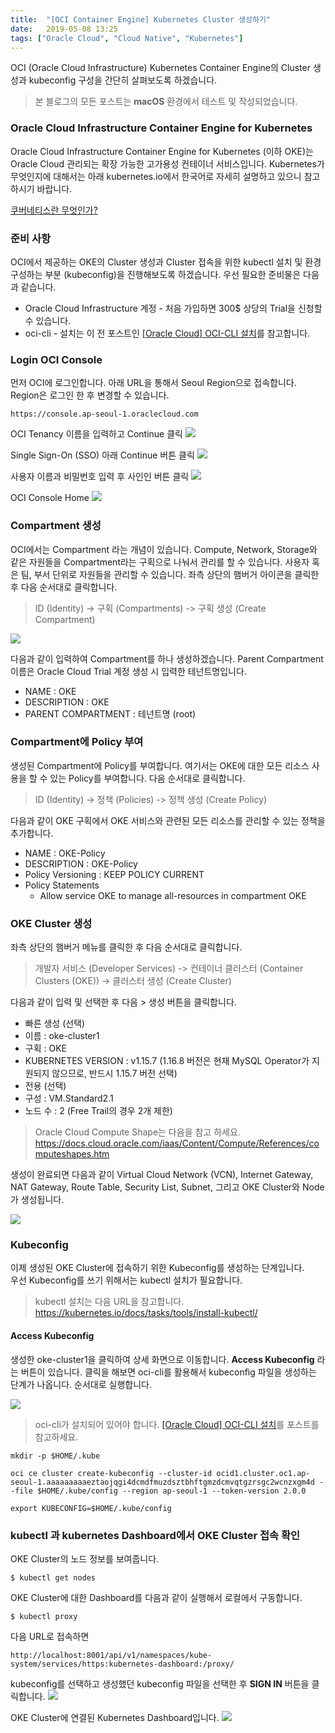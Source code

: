 ```yaml
---
title:  "[OCI Container Engine] Kubernetes Cluster 생성하기"
date:   2019-05-08 13:25
tags: ["Oracle Cloud", "Cloud Native", "Kubernetes"]
---
```


OCI (Oracle Cloud Infrastructure) Kubernetes Container Engine의 Cluster 생성과 kubeconfig 구성을 간단히 살펴보도록 하겠습니다.

> 본 블로그의 모든 포스트는 **macOS** 환경에서 테스트 및 작성되었습니다.  

### Oracle Cloud Infrastructure Container Engine for Kubernetes

Oracle Cloud Infrastructure Container Engine for Kubernetes (이하 OKE)는 Oracle Cloud 관리되는 확장 가능한 고가용성 컨테이너 서비스입니다.
Kubernetes가 무엇인지에 대해서는 아래 kubernetes.io에서 한국어로 자세히 설명하고 있으니 참고하시기 바랍니다.

[쿠버네티스란 무엇인가?](https://kubernetes.io/ko/docs/concepts/overview/what-is-kubernetes/)

### 준비 사항
OCI에서 제공하는 OKE의 Cluster 생성과 Cluster 접속을 위한 kubectl 설치 및 환경 구성하는 부분 (kubeconfig)을 진행해보도록 하겠습니다.
우선 필요한 준비물은 다음과 같습니다.

* Oracle Cloud Infrastructure 계정 - 처음 가입하면 300$ 상당의 Trial을 신청할 수 있습니다.
* oci-cli - 설치는 이 전 포스트인 [[Oracle Cloud] OCI-CLI 설치](/oci-cli-install)를 참고합니다.

### Login OCI Console
먼저 OCI에 로그인합니다. 아래 URL을 통해서 Seoul Region으로 접속합니다. Region은 로그인 한 후 변경할 수 있습니다.
```
https://console.ap-seoul-1.oraclecloud.com
```

OCI Tenancy 이름을 입력하고 Continue 클릭
![](../assets/images/oci_login_tenancy.png)

Single Sign-On (SSO) 아래 Continue 버튼 클릭
![](../assets/images/oci-console-signin.png)

사용자 이름과 비밀번호 입력 후 사인인 버튼 클릭
![](../assets/images/oci-console-signin-2.png)

OCI Console Home
![](../assets/images/oci-console-home.png)

### Compartment 생성

OCI에서는 Compartment 라는 개념이 있습니다. Compute, Network, Storage와 같은 자원들을 Compartment라는 구획으로 나눠서 관리를 할 수 있습니다. 사용자 혹은 팀, 부서 단위로 자원들을 관리할 수 있습니다. 좌측 상단의 햄버거 아이콘을 클릭한 후 다음 순서대로 클릭합니다.

> ID (Identity) -> 구획 (Compartments) -> 구획 생성 (Create Compartment)

![](../assets/images/oci-home-identity.png)

다음과 같이 입력하여 Compartment를 하나 생성하겠습니다. Parent Compartment 이름은 Oracle Cloud Trial 계정 생성 시 입력한 테넌트명입니다.

* NAME : OKE
* DESCRIPTION : OKE
* PARENT COMPARTMENT : 테넌트명 (root)

### Compartment에 Policy 부여

생성된 Compartment에 Policy를 부여합니다. 여기서는 OKE에 대한 모든 리소스 사용을 할 수 있는 Policy를 부여합니다. 다음 순서대로 클릭합니다.

> ID (Identity) -> 정책 (Policies) -> 정책 생성 (Create Policy)

다음과 같이 OKE 구획에서 OKE 서비스와 관련된 모든 리소스를 관리할 수 있는 정책을 추가합니다.

* NAME : OKE-Policy
* DESCRIPTION : OKE-Policy
* Policy Versioning : KEEP POLICY CURRENT
* Policy Statements
  * Allow service OKE to manage all-resources in compartment OKE

### OKE Cluster 생성
좌측 상단의 햄버거 메뉴를 클릭한 후 다음 순서대로 클릭합니다.

> 개발자 서비스 (Developer Services) -> 컨테이너 클러스터 (Container Clusters (OKE)) -> 클러스터 생성 (Create Cluster)

다음과 같이 입력 및 선택한 후 다음 > 생성 버튼을 클릭합니다.

* 빠른 생성 (선택)
* 이름 : oke-cluster1
* 구획 : OKE
* KUBERNETES VERSION : v1.15.7 (1.16.8 버전은 현재 MySQL Operator가 지원되지 않으므로, 반드시 1.15.7 버전 선택)
* 전용 (선택)
* 구성 : VM.Standard2.1
* 노드 수 : 2 (Free Trail의 경우 2개 제한)

> Oracle Cloud Compute Shape는 다음을 참고 하세요.  
> https://docs.cloud.oracle.com/iaas/Content/Compute/References/computeshapes.htm

생성이 완료되면 다음과 같이 Virtual Cloud Network (VCN), Internet Gateway, NAT Gateway, Route Table, Security List, Subnet, 그리고 OKE Cluster와 Node가 생성됩니다.

![](../assets/images/oci-oke-cluster-created-2.png)

### Kubeconfig

이제 생성된 OKE Cluster에 접속하기 위한 Kubeconfig를 생성하는 단계입니다.  
우선 Kubeconfig를 쓰기 위해서는 kubectl 설치가 필요합니다.  

> kubectl 설치는 다음 URL을 참고합니다.
> https://kubernetes.io/docs/tasks/tools/install-kubectl/

#### Access Kubeconfig

생성한 oke-cluster1을 클릭하여 상세 화면으로 이동합니다.
**Access Kubeconfig** 라는 버튼이 있습니다. 클릭을 해보면 oci-cli를 활용해서 kubeconfig 파일을 생성하는 단계가 나옵니다. 순서대로 실행합니다.

![](../assets/images/oci-oke-access-cluster.png)

> oci-cli가 설치되어 있어야 합니다. [[Oracle Cloud] OCI-CLI 설치](/2019-04-26-oci-cli-install.md)를 포스트를 참고하세요.

```
mkdir -p $HOME/.kube

oci ce cluster create-kubeconfig --cluster-id ocid1.cluster.oc1.ap-seoul-1.aaaaaaaaaeztaojqgi4dcmdfmuzdsztbhftgmzdcmvqtgzrsgc2wcnzxgm4d --file $HOME/.kube/config --region ap-seoul-1 --token-version 2.0.0 

export KUBECONFIG=$HOME/.kube/config
```

### kubectl 과 kubernetes Dashboard에서 OKE Cluster 접속 확인

OKE Cluster의 노드 정보를 보여줍니다.
```
$ kubectl get nodes
```

OKE Cluster에 대한 Dashboard를 다음과 같이 실행해서 로컬에서 구동합니다. 
```
$ kubectl proxy
```

다음 URL로 접속하면
```
http://localhost:8001/api/v1/namespaces/kube-system/services/https:kubernetes-dashboard:/proxy/
```
kubeconfig를 선택하고 생성했던 kubeconfig 파일을 선택한 후 **SIGN IN** 버튼을 클릭합니다.
![](../assets/images/oci-oke-kube-proxy-dashboard-1.png)

OKE Cluster에 연결된 Kubernetes Dashboard입니다.
![](../assets/images/oci-oke-kube-proxy-dashboard-2.png)
